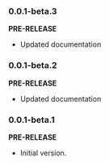 <!-- 
BSD 3-Clause License
Copyright (c) 2022, GM Consult Pty Ltd
All rights reserved. 
-->

### 0.0.1-beta.3
**PRE-RELEASE**

- Updated documentation

### 0.0.1-beta.2
**PRE-RELEASE**

- Updated documentation

### 0.0.1-beta.1

**PRE-RELEASE**
- Initial version.